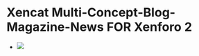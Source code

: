 # Xencat Multi-Concept-Blog-Magazine-News FOR Xenforo 2

<ul>
  <li>
     <img src="https://github.com/bcat95/Xencat---Multi-Concept-Blog-Magazine-News/blob/master/_temp/images/grid-layout.png?raw=true"/>
  </li>
</ul>
